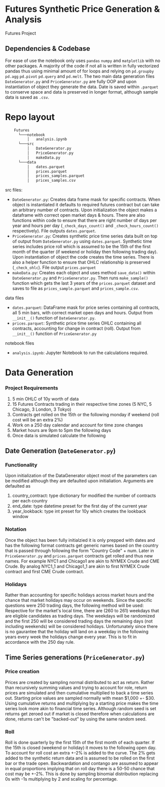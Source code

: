 # Futures Synthetic Price Generation & Analysis
Futures Project

## Dependencies & Codebase
For ease of use the notebook only uses ```pandas``` ```numpy``` and ```matplotlib``` with no other packages. A majority of the code if not all is written in fully vectorized pandas thus using minimal amount of for loops and relying on ```pd.groupby``` ```pd.agg``` ```pd.pivot``` ```pd.query``` and ```pd.melt```. The two main data generation files ```DateGenerator.py``` and ```PriceGenerator.py``` are fully OOP and upon instantiation of object they generate the data. Date is saved within ```.parquet``` to conserve space and data is preserved in longer format, although sample data is saved as ```.csv```. 

# Repo layout
```bash
    Futures
      └───notebook
          │   analysis.ipynb
      └───src
          │   DateGenerator.py
          │   PriceGenerator.py
          │   makeData.py
      └───data
          │   dates.parquet
          │   prices.parquet
          │   prices_samples.parquet
          │   prices_samples.csv
```

src files:
* ```DateGenerator.py```: Creates data frame mask for specific contracts. When object is instantiated it defaults to required futures contract but can take an arbitrary number of contracts. Upon initialization the object makes a dataframe with correct open market days & hours. There are also functions within code to ensure that there are right number of days per year and hours per day (```_check_days_count()``` and ```_check_hours_count()``` respectively). File outputs ```dates.parquet```.
* ```PriceGenerator.py```: Creates synthetic price time series data built on top of output from ```DateGenerator.py``` using ```dates.parquet```. Synthetic time series includes price roll which is assumed to be the 15th of the first month of the quarter (if weekend or holiday then following trading day). Upon instantiation of object the code creates the time series. There is also a helper function to ensure that OHLC relationship is preserved (```_check_ohlc```). File output ```prices.parquet```
* ```makeData.py```: Creates each object and uses method ```save_data()``` within ```DateGenerator.py``` and ```PriceGenerator.py```. Then runs ```make_sample()``` function which gets the last 3 years of the ```prices.parquet``` dataset and saves to file as ```prices_sample.parquet``` and ```prices_sample.csv```. 

data files
* ```dates.parquet```: DataFrame mask for price series containing all contracts, all 5 min bars, with correct market open days and hours. Output from ```__init__()``` function of ```DateGenerator.py```.
* ```prices.parquet```: Synthetic price time series OHLC containing all contracts, accounting for change in contract (roll). Output from ```__init__()``` function of ```PriceGenerator.py```

notebook files
* ```analysis.ipynb```: Jupyter Notebook to run the calculations required. 

# Data Generation 

### Project Requirements
1. 5 min OHLC of 10y worth of data
2. 15 Futures Contracts trading in their respective time zones (5 NYC, 5 Chicago, 3 London, 3 Tokyo)
3. Contracts get rolled on the 15th or the following monday if weekend (roll cost will be an extra 2%)
4. Work on a 250 day calendar and account for time zone changes
5. Market hours are 9pm to 5pm the following days
6. Once data is simulated calculate the following

## Date Generation (```DateGenerator.py```)
### Functionality
Upon initialization of the DataGenerator object most of the parameters can be modified although they are defaulted upon initialiation. Arguments are defaulted as 
1. country_contract: type dictionary for modified the number of contracts per each country
2. end_date: type datetime preset for the first day of the current year
3. year_lookback: type int preset for 10y which creates the lookback window

### Notation
Once the object has been fully initialzied it is only prepped with dates and has the following format contracts get generic names based on the country that is passed through following the form "Country Code" + num. Later in ```PriceGenerator.py``` and ```prices.parquet``` contracts get rolled and thus new names. For example NYC1 and Chicago1 are akin to NYMEX Crude and CME Crude. By analog NYC1_1 and Chicago1_1 are akin to first NYMEX Crude contract and first CME Crude contract.

### Holidays
Rather than accounting for specific holidays across market hours and the chance that market holidays may occur on weekends. Since the specific questions were 250 trading days, the following method will be used: Respective for the market's local time, there are (260 to 261) weekdays that are eligible candidates as trading days. The weekdays will be randomized and the first 250 will be considered trading days the remaining days (not including weekends) will be considered holidays. Unfortunately since there is no gaurantee that the holiday will land on a weekday in the following years every week the holidays change every year. This is to fit in accordance with the 250 day rule.

## Time Series generations (```PriceGenerator.py```)
### Price creation
Prices are created by sampling normal distributed to act as return. Rather than recursively summing values and trying to account for role, return prices are simulated and then cumulative multiplied to back a time series out. Starting price values are sampled normally with mean $1,000 +- $30. Using cumulative returns and multiplying by a starting price makes the time series look more akin to financial time series. Although random seed is set returns get zeroed out if market is closed therefore when calculations are done, returns can't be "backed-out" by using the same random seed. 

### Roll
Roll is done quarterly by the first 15th of the first month of each quarter. If the 15th is closed (weekend or holiday) it moves to the following open day. To account for roll cost an extra +-2% is added to the curve. The 2% gets added to the synthetic return data and is assumed to be rolled on the first bar or the trade open. Backwardation and contango are assumed to appear in equal proportions implying that on roll day there is a 50-50 chance that cost may be +-2%. This is done by sampling binomial distribution replacing 0s with -1s multiplying by 2 and scaling for percentage. 
